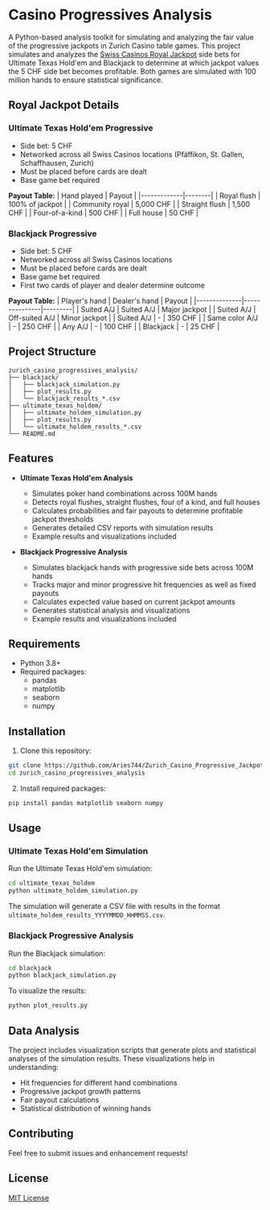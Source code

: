 # Casino Progressives Analysis

A Python-based analysis toolkit for simulating and analyzing the fair value of the progressive jackpots in Zurich Casino table games. This project simulates and analyzes the [Swiss Casinos Royal Jackpot](https://www.swisscasinos.ch/en/royal-jackpot) side bets for Ultimate Texas Hold'em and Blackjack to determine at which jackpot values the 5 CHF side bet becomes profitable. Both games are simulated with 100 million hands to ensure statistical significance.

## Royal Jackpot Details

### Ultimate Texas Hold'em Progressive
- Side bet: 5 CHF
- Networked across all Swiss Casinos locations (Pfäffikon, St. Gallen, Schaffhausen, Zurich)
- Must be placed before cards are dealt
- Base game bet required

**Payout Table:**
| Hand played | Payout | 
|-------------|--------|
| Royal flush | 100% of jackpot |
| Community royal | 5,000 CHF |
| Straight flush | 1,500 CHF |
| Four-of-a-kind | 500 CHF |
| Full house | 50 CHF |

### Blackjack Progressive
- Side bet: 5 CHF
- Networked across all Swiss Casinos locations
- Must be placed before cards are dealt
- Base game bet required
- First two cards of player and dealer determine outcome

**Payout Table:**
| Player's hand | Dealer's hand | Payout |
|--------------|---------------|---------|
| Suited A/J | Suited A/J | Major jackpot |
| Suited A/J | Off-suited A/J | Minor jackpot |
| Suited A/J | - | 350 CHF |
| Same color A/J | - | 250 CHF |
| Any A/J | - | 100 CHF |
| Blackjack | - | 25 CHF |

## Project Structure

```
zurich_casino_progressives_analysis/
├── blackjack/
│   ├── blackjack_simulation.py
│   ├── plot_results.py
│   └── blackjack_results_*.csv
├── ultimate_texas_holdem/
│   ├── ultimate_holdem_simulation.py
│   ├── plot_results.py
│   └── ultimate_holdem_results_*.csv
└── README.md
```

## Features

- **Ultimate Texas Hold'em Analysis**
  - Simulates poker hand combinations across 100M hands
  - Detects royal flushes, straight flushes, four of a kind, and full houses
  - Calculates probabilities and fair payouts to determine profitable jackpot thresholds
  - Generates detailed CSV reports with simulation results
  - Example results and visualizations included

- **Blackjack Progressive Analysis**
  - Simulates blackjack hands with progressive side bets across 100M hands
  - Tracks major and minor progressive hit frequencies as well as fixed payouts
  - Calculates expected value based on current jackpot amounts
  - Generates statistical analysis and visualizations
  - Example results and visualizations included

## Requirements

- Python 3.8+
- Required packages:
  - pandas
  - matplotlib
  - seaborn
  - numpy

## Installation

1. Clone this repository:
```bash
git clone https://github.com/Aries744/Zurich_Casino_Progressive_Jackpots_Analysis.git
cd zurich_casino_progressives_analysis
```

2. Install required packages:
```bash
pip install pandas matplotlib seaborn numpy
```

## Usage

### Ultimate Texas Hold'em Simulation

Run the Ultimate Texas Hold'em simulation:
```bash
cd ultimate_texas_holdem
python ultimate_holdem_simulation.py
```

The simulation will generate a CSV file with results in the format `ultimate_holdem_results_YYYYMMDD_HHMMSS.csv`.

### Blackjack Progressive Analysis

Run the Blackjack simulation:
```bash
cd blackjack
python blackjack_simulation.py
```

To visualize the results:
```bash
python plot_results.py
```

## Data Analysis

The project includes visualization scripts that generate plots and statistical analyses of the simulation results. These visualizations help in understanding:
- Hit frequencies for different hand combinations
- Progressive jackpot growth patterns
- Fair payout calculations
- Statistical distribution of winning hands

## Contributing

Feel free to submit issues and enhancement requests!

## License

[MIT License](LICENSE) 